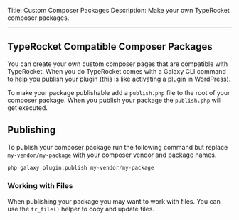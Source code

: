 Title: Custom Composer Packages
Description: Make your own TypeRocket composer packages. 

---

## TypeRocket Compatible Composer Packages

You can create your own custom composer pages that are compatible with TypeRocket. When you do TypeRocket comes with a Galaxy CLI command to help you publish your plugin (this is like activating a plugin in WordPress).

To make your package publishable add a `publish.php` file to the root of your composer package. When you publish your package the `publish.php` will get executed.

## Publishing

To publish your composer package run the following command but replace `my-vendor/my-package` with your composer vendor and package names.

```php
php galaxy plugin:publish my-vendor/my-package
```

### Working with Files

When publishing your package you may want to work with files. You can use the `tr_file()` helper to copy and update files.

